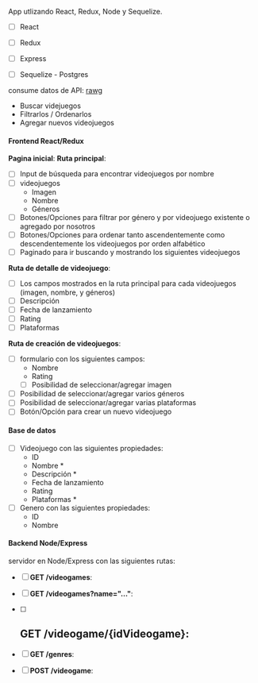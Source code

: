 
App utlizando React, Redux, Node y Sequelize.
- [ ] React
- [ ] Redux
- [ ] Express
- [ ] Sequelize - Postgres


consume datos de API: [rawg](https://rawg.io/apidocs) 

  - Buscar videjuegos
  - Filtrarlos / Ordenarlos
  - Agregar nuevos videojuegos


#### Frontend React/Redux 

__Pagina inicial__: 
__Ruta principal__: 
- [ ] Input de búsqueda para encontrar videojuegos por nombre
- [ ] videojuegos
  - Imagen
  - Nombre
  - Géneros
- [ ] Botones/Opciones para filtrar por género y por videojuego existente o agregado por nosotros
- [ ] Botones/Opciones para ordenar tanto ascendentemente como descendentemente los videojuegos por orden alfabético 
- [ ] Paginado para ir buscando y mostrando los siguientes videojuegos

__Ruta de detalle de videojuego__: 
- [ ] Los campos mostrados en la ruta principal para cada videojuegos (imagen, nombre, y géneros)
- [ ] Descripción
- [ ] Fecha de lanzamiento
- [ ] Rating
- [ ] Plataformas

__Ruta de creación de videojuegos__:
- [ ] formulario con los siguientes campos:
  - Nombre
  - Rating
  - [ ] Posibilidad de seleccionar/agregar imagen
- [ ] Posibilidad de seleccionar/agregar varios géneros
- [ ] Posibilidad de seleccionar/agregar varias plataformas
- [ ] Botón/Opción para crear un nuevo videojuego

#### Base de datos


- [ ] Videojuego con las siguientes propiedades:
  - ID
  - Nombre *
  - Descripción *
  - Fecha de lanzamiento
  - Rating
  - Plataformas *
- [ ] Genero con las siguientes propiedades:
  - ID
  - Nombre



#### Backend Node/Express

servidor en Node/Express con las siguientes rutas:


- [ ] __GET /videogames__:
 
- [ ] __GET /videogames?name="..."__:
  
- [ ] __GET /videogame/{idVideogame}__:
  -
- [ ] __GET /genres__:
  
- [ ] __POST /videogame__:
  
